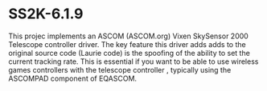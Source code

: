 # SS2K-6.1.9
This projec implements an ASCOM (ASCOM.org) Vixen SkySensor 2000 Telescope controller driver. 
The key feature this driver adds adds to the original source code (Laurie code) is the spoofing of the ability to set the current tracking rate. 
This is essential if you want to be able to use wireless games controllers with the telescope controller , typically using the ASCOMPAD component of EQASCOM.
